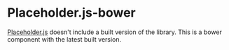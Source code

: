 Placeholder.js-bower
==============

[Placeholder.js](https://github.com/jamesallardice/Placeholders.js) doesn't include a built version of the library. This is a bower component with the latest built version.
